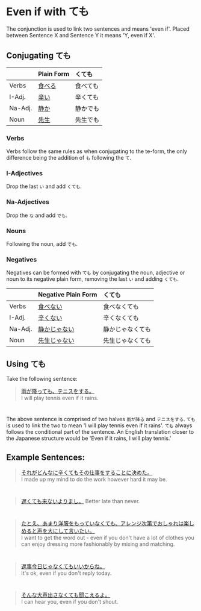 # Even if with ても

The conjunction is used to link two sentences and means 'even if'. Placed between Sentence X and Sentence Y it means 'Y, even if X'.

## Conjugating ても

||Plain Form|くても|
|:--|:--|:--|
|Verbs|[食べる]()|食べても|
|I-Adj.|[辛い]()|辛くても|
|Na-Adj.|[静か]()|静かでも|
|Noun|[先生]()|先生でも|

### Verbs
Verbs follow the same rules as when conjugating to the te-form, the only difference being the addition of `も` following the `て`.

### I-Adjectives
Drop the last `い` and add `くても`.

### Na-Adjectives
Drop the `な` and add `でも`.

### Nouns
Following the noun, add `でも`.

### Negatives
Negatives can be formed with `ても` by conjugating the noun, adjective or noun to its negative plain form, removing the last `い` and adding `くても`.

||Negative Plain Form|くても|
|:--|:--|:--|
|Verbs|[食べない]()|食べなくても|
|I-Adj.|[辛くない]()|辛くなくても|
|Na-Adj.|[静かじゃない]()|静かじゃなくても|
|Noun|[先生じゃない]()|先生じゃなくても|

## Using ても
Take the following sentence:

> [雨が降っても、テニスをする。]()  
> I will play tennis even if it rains.

#

The above sentence is comprised of two halves `雨が降る` and `テニスをする`. `ても` is used to link the two to mean 'I will play tennis even if it rains'. `ても` always follows the conditional part of the sentence. An English translation closer to the Japanese structure would be 'Even if it rains, I will play tennis.'

## Example Sentences:
> [それがどんなに辛くてもその仕事をすることに決めた。]()   
> I made up my mind to do the work however hard it may be.

#

> [遅くても来ないよりまし。]() 
> Better late than never.

#

> [たとえ、あまり洋服をもっていなくても、アレンジ次第でおしゃれは楽しめると声を大にして言いたい。]()  
> I want to get the word out - even if you don't have a lot of clothes you can enjoy dressing more fashionably by mixing and matching.

#

> [返事今日じゃなくてもいいからね。]()    
> It's ok, even if you don't reply today.

#

> [そんな大声出さなくても聞こえるよ。]()  
> I can hear you, even if you don't shout.


